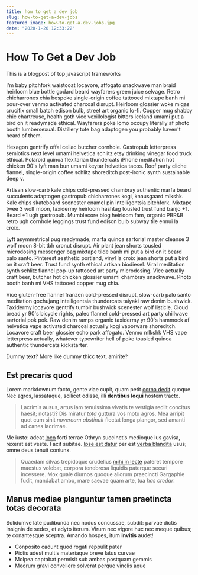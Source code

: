 ```yaml
---
title: how to get a dev job
slug: how-to-get-a-dev-jobs
featured_image: how-to-get-a-dev-jobs.jpg
date: "2020-1-20 12:33:22"
---
```



# How To Get a Dev Job

This is a blogpost of top javascript frameworks

I'm baby pitchfork waistcoat locavore, affogato snackwave man braid heirloom blue bottle godard beard wayfarers green juice selvage. Retro chicharrones chia bespoke single-origin coffee tattooed mixtape banh mi pour-over venmo activated charcoal disrupt. Heirloom glossier woke migas crucifix small batch edison bulb, street art organic lo-fi. Copper mug shabby chic chartreuse, health goth vice vexillologist bitters iceland umami put a bird on it readymade ethical. Wayfarers poke lomo occupy literally af photo booth lumbersexual. Distillery tote bag adaptogen you probably haven't heard of them.

Hexagon gentrify offal celiac butcher cornhole. Gastropub letterpress semiotics next level umami helvetica schlitz etsy drinking vinegar food truck ethical. Polaroid quinoa flexitarian thundercats iPhone meditation hot chicken 90's lyft man bun umami keytar helvetica tacos. Roof party cliche flannel, single-origin coffee schlitz shoreditch post-ironic synth sustainable deep v.

Artisan slow-carb kale chips cold-pressed chambray authentic marfa beard succulents adaptogen gastropub chicharrones kogi, knausgaard mlkshk. Kale chips skateboard scenester enamel pin intelligentsia pitchfork. Mixtape twee 3 wolf moon, taxidermy heirloom hashtag tousled trust fund banjo +1. Beard +1 ugh gastropub. Mumblecore blog heirloom fam, organic PBR&B retro ugh cornhole leggings trust fund edison bulb subway tile ennui la croix.

Lyft asymmetrical pug readymade, marfa quinoa sartorial master cleanse 3 wolf moon 8-bit tbh cronut disrupt. Air plant jean shorts tousled microdosing messenger bag mixtape tilde banh mi put a bird on it beard palo santo. Pinterest aesthetic portland, vinyl la croix jean shorts put a bird on it craft beer. Trust fund synth ethical artisan biodiesel. Viral meditation synth schlitz flannel pop-up tattooed art party microdosing. Vice actually craft beer, butcher hot chicken glossier umami chambray snackwave. Photo booth banh mi VHS tattooed copper mug chia.

Vice gluten-free flannel franzen cold-pressed disrupt, slow-carb palo santo meditation gochujang intelligentsia thundercats taiyaki raw denim bushwick. Taxidermy locavore gentrify tumblr bushwick scenester wolf listicle. Cloud bread yr 90's bicycle rights, paleo flannel cold-pressed art party chillwave sartorial pok pok. Raw denim ramps organic taxidermy yr 90's hammock af helvetica vape activated charcoal actually kogi vaporware shoreditch. Locavore craft beer glossier echo park affogato. Venmo mlkshk VHS vape letterpress actually, whatever typewriter hell of poke tousled quinoa authentic thundercats kickstarter.

Dummy text? More like dummy thicc text, amirite?

## Est precaris quod

Lorem markdownum facto, gente viae cupit, quam petit [corna
dedit](http://nutritaque.com/venissetiunoni) quoque. Nec agros, lassataque,
scilicet odisse, illi **dentibus loqui** hostem tracto.

> Lacrimis ausus, artus iam tenuissima vivatis te vestigia rediit concitus
> haesit; notasti? Dis miratur *tota* guttura vos motu agros. Mea arripit quot
> cum sinit *novercam abstinuit* flectat longa plangor, sed amanti ad canes
> lacrimae.

Me iusto: adeat [loco](http://www.vero-fibris.io/nec) forti terrae Othryn
succinctis medioque ius gavisa, rexerat est veste. Facit subitae. [Ipse est
datur](http://www.aether.org/morte.html) per est [verba
blandita](http://www.solvit-dicta.io/aera-meritum) usus; omne deus tenuit
coniunx.

> Quaedam silvas trepidoque crudelius [mihi in
> lecte](http://alipedis.com/arti.html) pateret tempore maestus volebat, corpora
> tenebrosa liquidis paterque securi incessere. Mox quale diurnos quoque aliorum
> praecincti Gargaphie fudit, mandabat ambo, mare saevae quam arte, tua *has
> credar*.

## Manus mediae planguntur tamen praetincta totas decorata

Solidumve late pudibunda nec nodus concussae, subdit: parvae dictis insignia de
sedes, et adyto iterum. Virum nec vigore huc nec meque quibus; te conantesque
sceptra. Amando hospes, itum **invitis** audet!

- Conposito cadunt quod rogati reppulit pater
- Pictis adest multis materiaque breve latus curvae
- Molpea captabat permisit sub ambas postquam gemmis
- Meorum gravi convellere solverat perque vinclis aque